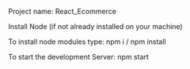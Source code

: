 Project name: React_Ecommerce

Install Node (if not already installed on your machine)

To install node modules type: npm i / npm install

To start the development Server: npm start 
